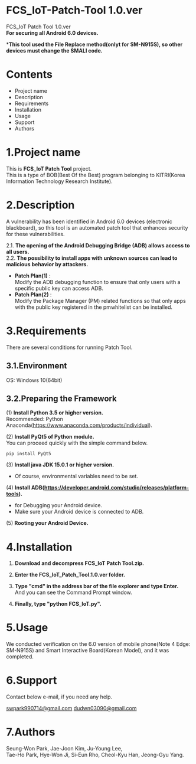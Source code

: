  FCS_IoT-Patch-Tool 1.0.ver
=============
FCS_IoT Patch Tool 1.0.ver             
**For securing all Android 6.0 devices.**         

***This tool used the File Replace method(onlyt for SM-N915S), so other devices must change the SMALI code.**                                  


Contents
===========
* Project name       
* Description         
* Requirements         
* Installation       
* Usage        
* Support     
* Authors         
               
               
               
1.Project name      
===================
This is **FCS_IoT Patch Tool** project.           
This is a type of BOB(Best Of the Best) program belonging to KITRI(Korea Information Technology Research Institute).          
                 
                 
                 
2.Description
==================
A vulnerability has been identified in Android 6.0 devices (electronic blackboard), so this tool is an automated patch tool that enhances security for these vulnerabilities.

2.1. **The opening of the Android Debugging Bridge (ADB) allows access to all users.**          
2.2. **The possibility to install apps with unknown sources can lead to malicious behavior by attackers.**
 * **Patch Plan(1)** :            
Modify the ADB debugging function to ensure that only users with a specific public key can access ADB.            
 * **Patch Plan(2)** :               
Modify the Package Manager (PM) related functions so that only apps with the public key registered in the pmwhitelist can be installed.

                 
                 
3.Requirements
================
There are several conditions for running Patch Tool.

3.1.Environment
-----------------
OS: Windows 10(64bit)          

3.2.Preparing the Framework
-------------------------

(1) **Install Python 3.5 or higher version.**             
Recommended: Python Anaconda(https://www.anaconda.com/products/individual).
             
(2) **Install PyQt5 of Python module.**           
You can proceed quickly with the simple command below.

```
pip install PyQt5
```

(3) **Install java JDK 15.0.1 or higher version.**            
* Of course, environmental variables need to be set.

(4) **Install ADB(https://developer.android.com/studio/releases/platform-tools).**        
* for Debugging your Android device.
* Make sure your Android device is connected to ADB.

(5) **Rooting your Android Device.**         
          
                
                   
4.Installation
================
1. **Download and decompress FCS_IoT Patch Tool.zip.**          

2. **Enter the FCS_IoT_Patch_Tool.1.0.ver folder.**          

3. **Type "cmd" in the address bar of the file explorer and type Enter.**            
And you can see the Command Prompt window.            

4. **Finally, type "python FCS_IoT.py".**           



5.Usage     
===================
We conducted verification on the 6.0 version of mobile phone(Note 4 Edge: SM-N915S)
and Smart Interactive Board(Korean Model), and it was completed.



6.Support
================
Contact below e-mail, if you need any help. 

swpark990714@gmail.com
dudwn03090@gmail.com

7.Authors
================
Seung-Won Park, Jae-Joon Kim, Ju-Young Lee,                       
Tae-Ho Park, Hye-Won Ji, Si-Eun Rho, Cheol-Kyu Han, Jeong-Gyu Yang.



